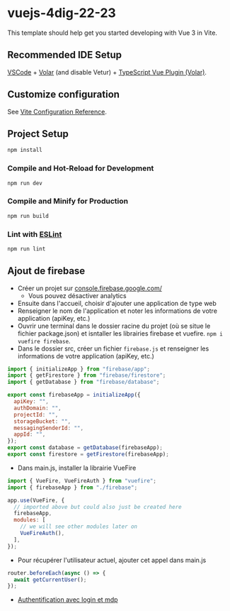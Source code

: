 # vuejs-4dig-22-23

This template should help get you started developing with Vue 3 in Vite.

## Recommended IDE Setup

[VSCode](https://code.visualstudio.com/) + [Volar](https://marketplace.visualstudio.com/items?itemName=Vue.volar) (and disable Vetur) + [TypeScript Vue Plugin (Volar)](https://marketplace.visualstudio.com/items?itemName=Vue.vscode-typescript-vue-plugin).

## Customize configuration

See [Vite Configuration Reference](https://vitejs.dev/config/).

## Project Setup

```sh
npm install
```

### Compile and Hot-Reload for Development

```sh
npm run dev
```

### Compile and Minify for Production

```sh
npm run build
```

### Lint with [ESLint](https://eslint.org/)

```sh
npm run lint
```

## Ajout de firebase

- Créer un projet sur [console.firebase.google.com/](https://console.firebase.google.com/)
  - Vous pouvez désactiver analytics
- Ensuite dans l'accueil, choisir d'ajouter une application de type web
- Renseigner le nom de l'application et noter les informations de votre application (apiKey, etc.)
- Ouvrir une terminal dans le dossier racine du projet (où se situe le fichier package.json) et isntaller les librairies firebase et vuefire. `npm i vuefire firebase`.
- Dans le dossier src, créer un fichier `firebase.js` et renseigner les informations de votre application (apiKey, etc.)

```js
import { initializeApp } from "firebase/app";
import { getFirestore } from "firebase/firestore";
import { getDatabase } from "firebase/database";

export const firebaseApp = initializeApp({
  apiKey: "",
  authDomain: "",
  projectId: "",
  storageBucket: "",
  messagingSenderId: "",
  appId: "",
});
export const database = getDatabase(firebaseApp);
export const firestore = getFirestore(firebaseApp);
```

- Dans main.js, installer la librairie VueFire

```js
import { VueFire, VueFireAuth } from "vuefire";
import { firebaseApp } from "./firebase";

app.use(VueFire, {
  // imported above but could also just be created here
  firebaseApp,
  modules: [
    // we will see other modules later on
    VueFireAuth(),
  ],
});
```

- Pour récupérer l'utilisateur actuel, ajouter cet appel dans main.js

```js
router.beforeEach(async () => {
  await getCurrentUser();
});
```

- [Authentification avec login et mdp](https://firebase.google.com/docs/auth/web/password-auth)
